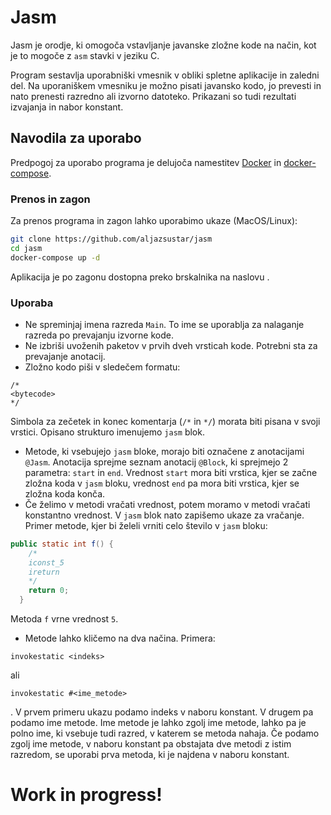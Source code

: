 # Jasm

Jasm je orodje, ki omogoča vstavljanje javanske zložne kode na način, kot je to mogoče z `asm` stavki v jeziku C. <br>

Program sestavlja uporabniški vmesnik v obliki spletne aplikacije in zaledni del. Na uporaniškem vmesniku je možno pisati javansko kodo, jo prevesti in nato prenesti razredno ali izvorno datoteko. Prikazani so tudi rezultati izvajanja in nabor konstant. 

## Navodila za uporabo

Predpogoj za uporabo programa je delujoča namestitev [Docker](https://www.docker.com) in [docker-compose](https://docs.docker.com/compose/).

### Prenos in zagon

Za prenos programa in zagon lahko uporabimo ukaze (MacOS/Linux):

```bash
git clone https://github.com/aljazsustar/jasm
cd jasm
docker-compose up -d
```

Aplikacija je po zagonu dostopna preko brskalnika na naslovu [](http://localhost:6969).

### Uporaba

- Ne spreminjaj imena razreda `Main`. To ime se uporablja za nalaganje razreda po prevajanju izvorne kode.
- Ne izbriši uvoženih paketov v prvih dveh vrsticah kode. Potrebni sta za prevajanje anotacij.
- Zložno kodo piši v sledečem formatu:
```
/*
<bytecode>
*/
```
Simbola za zečetek in konec komentarja (`/*` in `*/`) morata biti pisana v svoji vrstici. Opisano strukturo imenujemo `jasm` blok.
- Metode, ki vsebujejo `jasm` bloke, morajo biti označene z anotacijami `@Jasm`. Anotacija sprejme seznam anotacij `@Block`, ki sprejmejo 2 parametra: `start` in `end`. Vrednost `start` mora biti vrstica, kjer se začne zložna koda v `jasm` bloku, vrednost `end` pa mora biti vrstica, kjer se zložna koda konča.
- Če želimo v metodi vračati vrednost, potem moramo v metodi vračati konstantno vrednost. V `jasm` blok nato zapišemo ukaze za vračanje. Primer metode, kjer bi želeli vrniti celo število v `jasm` bloku:

```java
public static int f() {
    /*
    iconst_5
    ireturn
    */
    return 0;
  }
```
Metoda `f` vrne vrednost `5`.
- Metode lahko kličemo na dva načina. Primera:
```
invokestatic <indeks>
```
ali
```
invokestatic #<ime_metode>
```
. V prvem primeru ukazu podamo indeks v naboru konstant. V drugem pa podamo ime metode. Ime metode je lahko zgolj ime metode, lahko pa je polno ime, ki vsebuje tudi razred, v katerem se metoda nahaja. Če podamo zgolj ime metode, v naboru konstant pa obstajata dve metodi z istim razredom, se uporabi prva metoda, ki je najdena v naboru konstant. 

# Work in progress!

